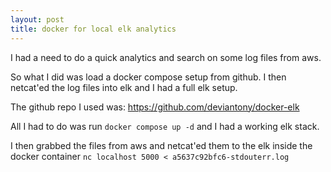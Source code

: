 ```yaml
---
layout: post
title: docker for local elk analytics
---
```


I had a need to do a quick analytics and search on some log files from aws.

So what I did was load a docker compose setup from github.
I then netcat'ed the log files into elk and I had a full elk setup.

The github repo I used was: https://github.com/deviantony/docker-elk

All I had to do was run `docker compose up -d` and I had a working elk stack.

I then grabbed the files from aws and netcat'ed them to the elk inside the docker container `nc localhost 5000 < a5637c92bfc6-stdouterr.log`
